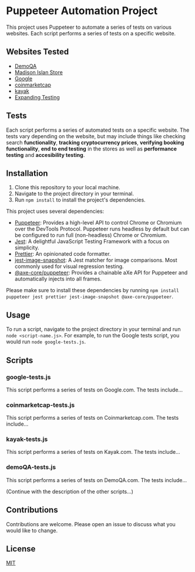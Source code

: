 # Puppeteer Automation Project

This project uses Puppeteer to automate a series of tests on various websites. Each script performs a series of tests on a specific website.

## Websites Tested

- [DemoQA](https://demoqa.com/)
- [Madison Islan Store](http://demo-store.seleniumacademy.com/)
- [Google](Google.com)
- [coinmarketcap](Coinmarketcap.com)
- [kayak](Kayak.com)
- [Expanding Testing](https://practice.expandtesting.com/)

## Tests

Each script performs a series of automated tests on a specific website. The tests vary depending on the website, but may include things like checking search __functionality__, __tracking cryptocurrency prices__, __verifying booking functionality__, __end to end testing__ in the stores as well as __performance testing__ and __accesibility testing__.

## Installation

1. Clone this repository to your local machine.
2. Navigate to the project directory in your terminal.
3. Run `npm install` to install the project's dependencies.

This project uses several dependencies:

- [Puppeteer](https://github.com/puppeteer/puppeteer): Provides a high-level API to control Chrome or Chromium over the DevTools Protocol. Puppeteer runs headless by default but can be configured to run full (non-headless) Chrome or Chromium.
- [Jest](https://jestjs.io/): A delightful JavaScript Testing Framework with a focus on simplicity.
- [Prettier](https://prettier.io/): An opinionated code formatter.
- [jest-image-snapshot](https://github.com/americanexpress/jest-image-snapshot): A Jest matcher for image comparisons. Most commonly used for visual regression testing.
- [@axe-core/puppeteer](https://github.com/dequelabs/axe-core-npm/tree/develop/packages/puppeteer): Provides a chainable aXe API for Puppeteer and automatically injects into all frames.

Please make sure to install these dependencies by running `npm install puppeteer jest prettier jest-image-snapshot @axe-core/puppeteer`.


## Usage

To run a script, navigate to the project directory in your terminal and run `node <script-name.js>`. For example, to run the Google tests script, you would run `node google-tests.js`.

## Scripts

### google-tests.js

This script performs a series of tests on Google.com. The tests include...

### coinmarketcap-tests.js

This script performs a series of tests on Coinmarketcap.com. The tests include...

### kayak-tests.js

This script performs a series of tests on Kayak.com. The tests include...

### demoQA-tests.js

This script performs a series of tests on DemoQA.com. The tests include...

(Continue with the description of the other scripts...)

## Contributions

Contributions are welcome. Please open an issue to discuss what you would like to change.

## License

[MIT](https://choosealicense.com/licenses/mit/)
